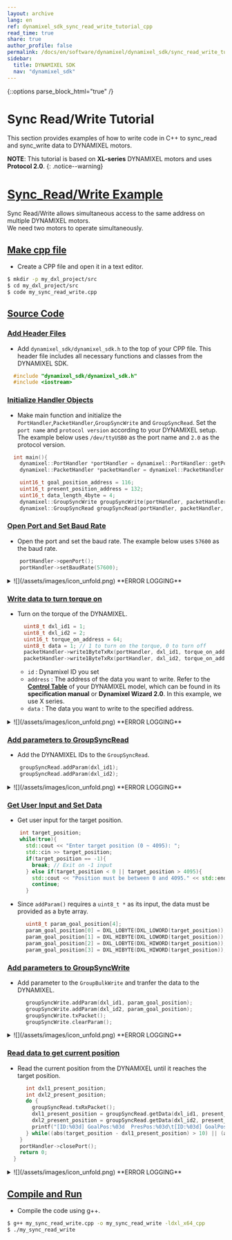 ```yaml
---
layout: archive
lang: en
ref: dynamixel_sdk_sync_read_write_tutorial_cpp
read_time: true
share: true
author_profile: false
permalink: /docs/en/software/dynamixel/dynamixel_sdk/sync_read_write_tutorial/sync_read_write_tutorial_cpp/
sidebar:
  title: DYNAMIXEL SDK
  nav: "dynamixel_sdk"
---
```


{::options parse_block_html="true" /}

<div class="main-header">
  <h1 id="sync-read-write-tutorial">Sync Read/Write Tutorial <C++></h1>
</div>
<style>
  .main-header h1::before {
    content: none !important;
  }
</style>

This section provides examples of how to write code in C++ to sync_read and sync_write data to DYNAMIXEL motors.

**NOTE**: This tutorial is based on **XL-series** DYNAMIXEL motors and uses **Protocol 2.0**.
{: .notice--warning}

# [Sync_Read/Write Example](#sync-read-write-example)
Sync Read/Write allows simultaneous access to the same address on multiple DYNAMIXEL motors.  
We need two motors to operate simultaneously.  

## [Make cpp file](#make-cpp-file)
- Create a CPP file and open it in a text editor.
```bash
$ mkdir -p my_dxl_project/src
$ cd my_dxl_project/src
$ code my_sync_read_write.cpp
```

## [Source Code](#source-code)

### [Add Header Files](#add-header-files)
- Add `dynamixel_sdk/dynamixel_sdk.h` to the top of your CPP file. This header file includes all necessary functions and classes from the DYNAMIXEL SDK.
```cpp
  #include "dynamixel_sdk/dynamixel_sdk.h"
  #include <iostream>
```

### [Initialize Handler Objects](#make-objects)
- Make main function and initialize the `PortHandler`,`PacketHandler`,`GroupSyncWrite` and `GroupSyncRead`. Set the `port name` and `protocol version` according to your DYNAMIXEL setup. The example below uses `/dev/ttyUSB0` as the port name and `2.0` as the protocol version.
```cpp
  int main(){
    dynamixel::PortHandler *portHandler = dynamixel::PortHandler::getPortHandler("/dev/ttyUSB0"); // your dxl port name
    dynamixel::PacketHandler *packetHandler = dynamixel::PacketHandler::getPacketHandler(2.0); //protocol version

    uint16_t goal_position_address = 116;
    uint16_t present_position_address = 132;
    uint16_t data_length_4byte = 4;
    dynamixel::GroupSyncWrite groupSyncWrite(portHandler, packetHandler, goal_position_address, data_length_4byte);
    dynamixel::GroupSyncRead groupSyncRead(portHandler, packetHandler, present_position_address, data_length_4byte);
```

### [Open Port and Set Baud Rate](#open-port-and-set-baud-rate)
- Open the port and set the baud rate. The example below uses `57600` as the baud rate.
```cpp
    portHandler->openPort();
    portHandler->setBaudRate(57600);
```
<details>
<summary>
  ![](/assets/images/icon_unfold.png) **ERROR LOGGING**
</summary>

`openPort()` and `setBaudRate()` functions return a boolean value indicating success or failure. If you want to check for failure, you can write like below to print an error message and exit the program.
```cpp
  if (portHandler->openPort()) {
    std::cout << "Succeeded to open the port!\n";
  } else {
    std::cout << "Failed to open the port!\n";
    return 0;
  }

  if (portHandler->setBaudRate(57600)) {
    std::cout << "Succeeded to change the baudrate!\n";
  } else {
    std::cout << "Failed to change the baudrate!\n";
    return 0;
  }
```
</details>

### [Write data to turn torque on](#write-data-to-turn-torque-on)
- Turn on the torque of the DYNAMIXEL.
  ```cpp
    uint8_t dxl_id1 = 1;
    uint8_t dxl_id2 = 2;
    uint16_t torque_on_address = 64;
    uint8_t data = 1; // 1 to turn on the torque, 0 to turn off
    packetHandler->write1ByteTxRx(portHandler, dxl_id1, torque_on_address, data);
    packetHandler->write1ByteTxRx(portHandler, dxl_id2, torque_on_address, data);
  ```
  - `id` : Dynamixel ID you set
  - `address` : The address of the data you want to write. Refer to the [**Control Table**](/docs/en/dxl/x/xc430-w240/#control-table) of your DYNAMIXEL model, which can be found in its **specification manual** or **Dynamixel Wizard 2.0**. In this example, we use X series.
  - `data` : The data you want to write to the specified address.
<details>
<summary>
  ![](/assets/images/icon_unfold.png) **ERROR LOGGING**
</summary>

`write1ByteTxRx()` returns a communication result. If you want to check the communication result and error, you can write the code as shown below.  
The `dxl_comm_result`, `dxl_error` variable should be declared beforehand.
```cpp
  uint8_t dxl_error = 0;
  int dxl_comm_result = COMM_TX_FAIL;  //COMM_TX_FAIL is a constant defined in the SDK
  ...
```
```cpp
  dxl_comm_result = packetHandler->write1ByteTxRx(portHandler, dxl_id1, torque_on_address, data, &dxl_error);
  if (dxl_comm_result != COMM_SUCCESS) {
    std::cout << packetHandler->getTxRxResult(dxl_comm_result) << std::endl;
  } else if (dxl_error != 0) {
    std::cout << packetHandler->getRxPacketError(dxl_error) << std::endl;
  } else {
    std::cout << "Dynamixel#1 has been successfully connected \n";
  }

  dxl_comm_result = packetHandler->write1ByteTxRx(portHandler, dxl_id2, torque_on_address, data, &dxl_error);
  if (dxl_comm_result != COMM_SUCCESS) {
    std::cout << packetHandler->getTxRxResult(dxl_comm_result) << std::endl;
  } else if (dxl_error != 0) {
    std::cout << packetHandler->getRxPacketError(dxl_error) << std::endl;
  } else {
    std::cout << "Dynamixel#2 has been successfully connected \n";
  }
```
</details>

### [Add parameters to GroupSyncRead](#add-parameters-to-groupsyncread)
- Add the DYNAMIXEL IDs to the `GroupSyncRead`.
```cpp
    groupSyncRead.addParam(dxl_id1);
    groupSyncRead.addParam(dxl_id2);
```
<details>
<summary>
  ![](/assets/images/icon_unfold.png) **ERROR LOGGING**
</summary>

`addParam()` returns a communication result as boolean. If you want to check the communication result and error, you can write the code as shown below.  
The `dxl_addparam_result` variable should be declared beforehand.
```cpp
  bool dxl_addparam_result = false;
```
```cpp
    dxl_addparam_result = groupSyncRead.addParam(dxl_id1);
    if (!dxl_addparam_result) {
      std::cout <<"[ID:" << (int)dxl_id1  <<"]groupSyncRead addparam failed" << std::endl;
      return 0;
    }

    dxl_addparam_result = groupSyncRead.addParam(dxl_id2);
    if (!dxl_addparam_result) {
      std::cout <<"[ID:" << (int)dxl_id2  <<"]groupSyncRead addparam failed" << std::endl;
      return 0;
    }
```
</details>


### [Get User Input and Set Data](#get-user-input-and-write-data)
- Get user input for the target position.
```cpp
    int target_position;
    while(true){
      std::cout << "Enter target position (0 ~ 4095): ";
      std::cin >> target_position;
      if(target_position == -1){
        break; // Exit on -1 input
      } else if(target_position < 0 || target_position > 4095){
        std::cout << "Position must be between 0 and 4095." << std::endl;
        continue;
      }
```
- Since `addParam()` requires a `uint8_t *` as its input, the data must be provided as a byte array.
```cpp
      uint8_t param_goal_position[4];
      param_goal_position[0] = DXL_LOBYTE(DXL_LOWORD(target_position));
      param_goal_position[1] = DXL_HIBYTE(DXL_LOWORD(target_position));
      param_goal_position[2] = DXL_LOBYTE(DXL_HIWORD(target_position));
      param_goal_position[3] = DXL_HIBYTE(DXL_HIWORD(target_position));
```

### [Add parameters to GroupSyncWrite](#add-parameters-to-groupsyncwrite)
- Add parameter to the `GroupBulkWrite` and tranfer the data to the DYNAMIXEL.
```cpp
      groupSyncWrite.addParam(dxl_id1, param_goal_position);
      groupSyncWrite.addParam(dxl_id2, param_goal_position);
      groupSyncWrite.txPacket();
      groupSyncWrite.clearParam();
```
<details>
<summary>
  ![](/assets/images/icon_unfold.png) **ERROR LOGGING**
</summary>

 `txPacket()` and `addParam()` returns a communication result. If you want to check the communication result and error, you can write the code as shown below.  
The `dxl_addparam_result`, `dxl_comm_result` variables should be declared beforehand.
```cpp
  bool dxl_addparam_result = false;
  int dxl_comm_result = COMM_TX_FAIL;  //COMM_TX_FAIL is a constant defined in the SDK
```
```cpp
  dxl_addparam_result = groupSyncWrite.addParam(dxl_id1, param_goal_position);
  if (!dxl_addparam_result) {
    std::cout <<"[ID:" << (int)dxl_id1  <<"]groupSyncWrite addparam failed" << std::endl;
    return 0;
  }
  dxl_addparam_result = groupSyncWrite.addParam(dxl_id2, param_goal_position);
  if (!dxl_addparam_result) {
    std::cout <<"[ID:" << (int)dxl_id2  <<"]groupSyncWrite addparam failed" << std::endl;
    return 0;
  }

  dxl_comm_result = groupSyncWrite.txPacket();
  if (dxl_comm_result != COMM_SUCCESS) {
    std::cout << packetHandler->getTxRxResult(dxl_comm_result) << std::endl;
  }
```
</details>

### [Read data to get current position](#read-data-to-get-current-position)
- Read the current position from the DYNAMIXEL until it reaches the target position.
```cpp
      int dxl1_present_position;
      int dxl2_present_position;
      do {
        groupSyncRead.txRxPacket();
        dxl1_present_position = groupSyncRead.getData(dxl_id1, present_position_address, data_length_4byte);
        dxl2_present_position = groupSyncRead.getData(dxl_id2, present_position_address, data_length_4byte);
        printf("[ID:%03d] GoalPos:%03d  PresPos:%03d\t[ID:%03d] GoalPos:%03d  PresPos:%03d\n", dxl_id1, target_position, dxl1_present_position, dxl_id2, target_position, dxl2_present_position);
      } while((abs(target_position - dxl1_present_position) > 10) || (abs(target_position - dxl2_present_position) > 10));
    }
    portHandler->closePort();
    return 0;
  }
```
<details>
<summary>
  ![](/assets/images/icon_unfold.png) **ERROR LOGGING**
</summary>

`txRxPacket()` and `isAvailable()` returns a communication result . If you want to check the communication result and error, you can write the code as shown below.  
The `dxl_getdata_result`, `dxl_comm_result` variables should be declared beforehand.
```cpp
  bool dxl_getdata_result = false;
  int dxl_comm_result = COMM_TX_FAIL;  //COMM_TX_FAIL is a constant defined in the SDK
```
```cpp
      dxl_comm_result = groupSyncRead.txRxPacket();
      if (dxl_comm_result != COMM_SUCCESS) {
        std::cout << packetHandler->getTxRxResult(dxl_comm_result) << std::endl;
      }
```
You can also check if the data is available in the `GroupSyncRead` by using the `isAvailable()` function. If the data is not available, you can print an error message and exit the program.
```cpp
      dxl_getdata_result = groupSyncRead.isAvailable(dxl_id1, present_position_address, data_length_4byte);
      if (dxl_getdata_result != true) {
        std::cout << "[ID:" << (int)dxl_id1 << "] groupSyncRead getdata failed" << std::endl;
        return 0;
      }

      dxl_getdata_result = groupSyncRead.isAvailable(dxl_id2, present_position_address, data_length_4byte);
      if (dxl_getdata_result != true) {
        std::cout << "[ID:" << (int)dxl_id2 << "] groupSyncRead getdata failed" << std::endl;
        return 0;
      }
```
</details>

## [Compile and Run](#compile-and-run)
- Compile the code using g++.
```bash
$ g++ my_sync_read_write.cpp -o my_sync_read_write -ldxl_x64_cpp
$ ./my_sync_read_write
```
